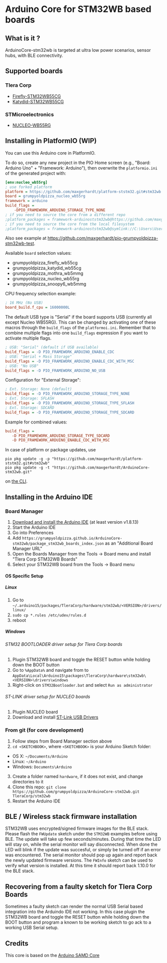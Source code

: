 # Arduino Core for STM32WB based boards

## What is it ?

ArduinoCore-stm32wb is targeted at ultra low power scenarios, sensor hubs, with BLE connectivity.


## Supported boards

### Tlera Corp
 * [Firefly-STM32WB55CG](https://www.tindie.com/products/TleraCorp/firefly-ble-development-board)
 * [Katydid-STM32WB55CG](https://www.tindie.com/products/tleracorp/katydid-wearable-ble-sensor-board)

### STMicroelectronics
 * [NUCLEO-WB55RG](https://www.st.com/content/st_com/en/products/evaluation-tools/product-evaluation-tools/stm32-nucleo-expansion-boards/p-nucleo-wb55.html)

## Installing in PlatformIO (WIP)

You can use this Arduino core in PlatformIO. 

To do so, create any new project in the PIO Home screen (e.g., "Board: Arduino Uno" + "Framework: Arduino"), then overwrite the `platformio.ini` of the generated project with:

```ini
[env:nucleo_wb55rg]
; use forked platform
platform = https://github.com/maxgerhardt/platform-ststm32.git#stm32wb
board = grumpyoldpizza_nucleo_wb55rg
framework = arduino
build_flags = 
    -DPIO_FRAMEWORK_ARDUINO_STORAGE_TYPE_NONE
; if you need to source the core from a different repo
;platform_packages = framework-arduinoststm32wb@https://github.com/maxgerhardt/ArduinoCore-stm32wb.git
; if you need to source the core from the local filesystem
;platform_packages = framework-arduinoststm32wb@symlink://C:\Users\User\Desktop\dev\ArduinoCore-stm32wb
```

Also see example at https://github.com/maxgerhardt/pio-grumpyoldpizza-stm32wb-test.

Available `board` selection values:
* grumpyoldpizza_firefly_wb55cg
* grumpyoldpizza_katydid_wb55cg
* grumpyoldpizza_mothra_wb5mmg
* grumpyoldpizza_nucleo_wb55rg
* grumpyoldpizza_snoopy6_wb5mmg

CPU frequency selection example:
```ini
; 16 MHz (No USB)
board_build.f_cpu = 16000000L
```

The default USB type is "Serial" if the board supports USB (currently all except Nucleo WB55RG).
This can be changed by activating one of these macros through the `build_flags` of the `platformoi.ini`.
Remember that to combine multiple flags into one `build_flags` expression if you want to activate multiple flags.

```ini
; USB: "Serial" (default if USB available)
build_flags = -D PIO_FRAMEWORK_ARDUINO_ENABLE_CDC
; USB: "Serial + Mass Storage"
build_flags = -D PIO_FRAMEWORK_ARDUINO_ENABLE_CDC_WITH_MSC
; USB: "No USB"
build_flags = -D PIO_FRAMEWORK_ARDUINO_NO_USB
```

Configuration for "External Storage":

```ini
; Ext. Storage: None (default)
build_flags = -D PIO_FRAMEWORK_ARDUINO_STORAGE_TYPE_NONE
; Ext. Storage: SFLASH
build_flags = -D PIO_FRAMEWORK_ARDUINO_STORAGE_TYPE_SFLASH
; Ext. Storage: SDCARD
build_flags = -D PIO_FRAMEWORK_ARDUINO_STORAGE_TYPE_SDCARD
```

Example for combined values:
```ini
build_flags = 
   -D PIO_FRAMEWORK_ARDUINO_STORAGE_TYPE_SDCARD
   -D PIO_FRAMEWORK_ARDUINO_ENABLE_CDC_WITH_MSC
```

In case of platform or package updates, use
```
pio pkg update -g -p "https://github.com/maxgerhardt/platform-ststm32.git#stm32wb"
pio pkg update -g -t "https://github.com/maxgerhardt/ArduinoCore-stm32wb.git"
```

on [the CLI](https://docs.platformio.org/en/stable/integration/ide/vscode.html#platformio-core-cli).

## Installing in the Arduino IDE

### Board Manager

 1. [Download and install the Arduino IDE](https://www.arduino.cc/en/Main/Software) (at least version v1.8.13)
 2. Start the Arduino IDE
 3. Go into Preferences
 4. Add `https://grumpyoldpizza.github.io/ArduinoCore-stm32wb/package_stm32wb_boards_index.json` as an "Additional Board Manager URL"
 5. Open the Boards Manager from the Tools -> Board menu and install "Tlera Corp STM32WB Boards"
 6. Select your STM32WB board from the Tools -> Board menu

#### OS Specific Setup

##### Linux

 1. Go to `~/.arduino15/packages/TleraCorp/hardware/stm32wb/<VERSION>/drivers/linux/`
 2. `sudo cp *.rules /etc/udev/rules.d`
 3. reboot

##### Windows

###### STM32 BOOTLOADER driver setup for Tlera Corp boards

 1. Plugin STM32WB board and toggle the RESET button while holding down the BOOT button
 2. Go to `%AppData%` and navigate from to `AppData\Local\Arduino15\packages\TleraCorp\hardware\stm32wb\<VERSION>\drivers\windows`
 3. Right-click on `STM32Bootloader.bat` and select `Run as administrator`

###### ST-LINK driver setup for NUCLEO boards

 1. Plugin NUCLEO board
 2. Download and install [ST-Link USB Drivers](http://www.st.com/en/embedded-software/stsw-link009.html)

### From git (for core development)

 1. Follow steps from Board Manager section above
 2. `cd <SKETCHBOOK>`, where `<SKETCHBOOK>` is your Arduino Sketch folder:
  * OS X: `~/Documents/Arduino`
  * Linux: `~/Arduino`
  * Windows: `Documents\Arduino`
 3. Create a folder named `hardware`, if it does not exist, and change directories to it
 4. Clone this repo: `git clone https://github.com/grumpyoldpizza/ArduinoCore-stm32wb.git TleraCorp/stm32wb`
 5. Restart the Arduino IDE

## BLE / Wireless stack firmware installation

 STM32WB uses encrypted/signed firmware images for the BLE stack. Please flash the `FWUpdate` sketch under the `STM32WB` examples before using BLE. The update will take up few seconds/minutes. During that time the LED will stay on, while the serial monitor will say disconnected. When done the LED will blink if the update was succesful, or simply be turned off if an error was encountered. The serial monitor should pop up again and report back the newly updated firmware versions. The `FWInfo` sketch can be used to verify what version is installed. At this time it should report back 1.10.0 for the BLE stack.

## Recovering from a faulty sketch for Tlera Corp Boards

 Sometimes a faulty sketch can render the normal USB Serial based integration into the Arduindo IDE not working. In this case plugin the STM32WB board and toggle the RESET button while holding down the BOOT button and program a known to be working sketch to go ack to a working USB Serial setup.

## Credits

This core is based on the [Arduino SAMD Core](https://github.com/arduino/ArduinoCore-samd)

